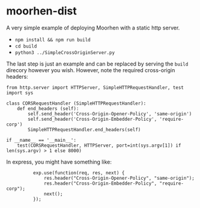 # moorhen-dist

A very simple example of deploying Moorhen with a static http server.

* `npm install && npm run build`
* `cd build`
* `python3 ../SimpleCrossOriginServer.py`

The last step is just an example and can be replaced by serving the `build` direcory however you wish.
However, note the required cross-origin headers:
```
from http.server import HTTPServer, SimpleHTTPRequestHandler, test
import sys

class CORSRequestHandler (SimpleHTTPRequestHandler):
    def end_headers (self):
        self.send_header('Cross-Origin-Opener-Policy', 'same-origin')
        self.send_header('Cross-Origin-Embedder-Policy', 'require-corp')
        SimpleHTTPRequestHandler.end_headers(self)

if __name__ == '__main__':
    test(CORSRequestHandler, HTTPServer, port=int(sys.argv[1]) if len(sys.argv) > 1 else 8000)
```

In express, you might have something like:
```
          exp.use(function(req, res, next) {
              res.header("Cross-Origin-Opener-Policy", "same-origin");
              res.header("Cross-Origin-Embedder-Policy", "require-corp");
              next();
          });
```
